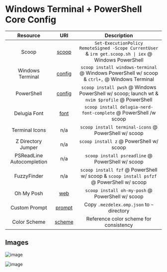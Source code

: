 # Windows Terminal + PowerShell Core Config

|         Resource          |                                                         URI                                                          |                                             Description                                                      |
| :-----------------------: | :------------------------------------------------------------------------------------------------------------------: | :----------------------------------------------------------------------------------------------------------: |
|           Scoop           |                                              [scoop](https://scoop.sh)                                               |     `Set-ExecutionPolicy RemoteSigned -Scope CurrentUser` & `irm get.scoop.sh \| iex` @ Windows PowerShell   |
|     Windows Terminal      |          [config](https://github.com/mezdelex/WindowsTerminalPowershellCoreConfig/blob/main/settings.jsonc)          |           `scoop install windows-terminal` @ Windows PowerShell w/ scoop & `ctrl+,` @ Windows Terminal       |
|        PowerShell         | [config](https://github.com/mezdelex/WindowsTerminalPowershellCoreConfig/blob/main/Microsoft.PowerShell_profile.ps1) |         `scoop install pwsh` @ Windows PowerShell w/ scoop; launch wt & `nvim $profile` @ PowerShell         |
|       Delugia Font        |                                    [font](https://github.com/adam7/delugia-code)                                     |                       `scoop install delugia-nerd-font-complete` @ PowerShell /w scoop                       |
|      Terminal Icons       |                                                         n/a                                                          |                           `scoop install terminal-icons` @ PowerShell w/ scoop                               |
|    Z Directory Jumper     |                                                         n/a                                                          |                                  `scoop install z` @ PowerShell w/ scoop                                     |
| PSReadLine Autocompletion |                                                         n/a                                                          |                             `scoop install psreadline` @ PowerShell w/ scoop                                 |
|        FuzzyFinder        |                                                         n/a                                                          |          `scoop install fzf` @ PowerShell w/ scoop & `scoop install psfzf` @ PowerShell w/ scoop             |
|        Oh My Posh         |                                [web](https://ohmyposh.dev/docs/installation/windows)                                 |                             `scoop install oh-my-posh` @ PowerShell w/ scoop                                 |
|       Custom Prompt       |        [prompt](https://github.com/mezdelex/WindowsTerminalPowershellCoreConfig/blob/main/.mezdelex.omp.json)        |                               Copy `.mezdelex.omp.json` to `~` directory                                     |
|       Color Scheme        |                     [scheme](https://github.com/morhetz/gruvbox/blob/master/colors/gruvbox.vim)                      |                                  Reference color scheme for consistency                                      |

## Images

![image](https://github.com/mezdelex/WindowsTerminalPowerShellCoreConfig/assets/59997405/846c3868-835d-4c0f-9f72-bb745d14884b)

![image](https://github.com/mezdelex/WindowsTerminalPowerShellCoreConfig/assets/59997405/afc5daa3-f626-40fd-9013-1636b680c028)

